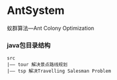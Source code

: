 # AntSystem
蚁群算法—Ant Colony Optimization

### java包目录结构
    src
    |—— tour 解决景点路线规划
    |—— tsp 解决Travelling Salesman Problem 
